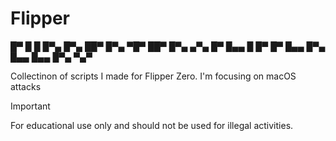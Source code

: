 # Flipper

 █▀ █   █ █▀▄ █▀▄ ██▀ █▀▄   ▀█▀ ██▀ █▀▄ ▄▀▄
 █▀ █▄▄ █ █▀  █▀  █▄▄ █▀▄   █▄▄ █▄▄ █▀▄ ▀▄▀

Collectinon of scripts I made for Flipper Zero. I'm focusing on macOS attacks

> [!IMPORTANT]  
> For educational use only and should not be used for illegal activities.